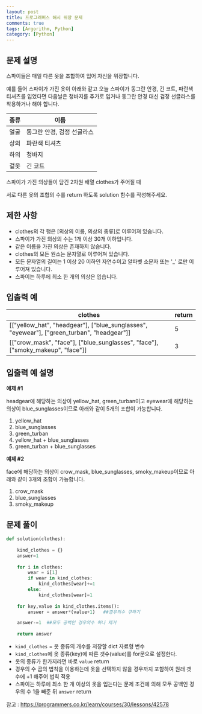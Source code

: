 ```yaml
---
layout: post
title: 프로그래머스 해시 위장 문제
comments: true
tags: [Argorithm, Python]
category: [Python]
---
```


## 문제 설명
스파이들은 매일 다른 옷을 조합하여 입어 자신을 위장합니다.

예를 들어 스파이가 가진 옷이 아래와 같고 오늘 스파이가 동그란 안경, 긴 코트, 파란색 티셔츠를 입었다면 다음날은 청바지를 추가로 입거나 동그란 안경 대신 검정 선글라스를 착용하거나 해야 합니다.  

| 종류 | 이름  | 
|---| ---  |
|얼굴|	동그란 안경, 검정 선글라스|
|상의|	파란색 티셔츠| 
|하의|	청바지|
|겉옷|	긴 코트|  

스파이가 가진 의상들이 담긴 2차원 배열 clothes가 주어질 때

서로 다른 옷의 조합의 수를 return 하도록 solution 함수를 작성해주세요.


## 제한 사항
- clothes의 각 행은 [의상의 이름, 의상의 종류]로 이루어져 있습니다.
- 스파이가 가진 의상의 수는 1개 이상 30개 이하입니다.
- 같은 이름을 가진 의상은 존재하지 않습니다.
- clothes의 모든 원소는 문자열로 이루어져 있습니다.
- 모든 문자열의 길이는 1 이상 20 이하인 자연수이고 알파벳 소문자 또는 '_' 로만 이루어져 있습니다.
- 스파이는 하루에 최소 한 개의 의상은 입습니다.

## 입출력 예
|  clothes | return  | 
|---| ---  |
|[["yellow_hat", "headgear"], ["blue_sunglasses", "eyewear"], ["green_turban", "headgear"]]|5|
|[["crow_mask", "face"], ["blue_sunglasses", "face"], ["smoky_makeup", "face"]]|3| 

## 입출력 예 설명
**예제 #1**

headgear에 해당하는 의상이 yellow_hat, green_turban이고 eyewear에 해당하는 의상이 blue_sunglasses이므로 아래와 같이 5개의 조합이 가능합니다.

1. yellow_hat
2. blue_sunglasses
3. green_turban
4. yellow_hat + blue_sunglasses
5. green_turban + blue_sunglasses

**예제 #2**

face에 해당하는 의상이 crow_mask, blue_sunglasses, smoky_makeup이므로 아래와 같이 3개의 조합이 가능합니다.

1. crow_mask
2. blue_sunglasses
3. smoky_makeup

## 문제 풀이
```python
def solution(clothes):
    
    kind_clothes = {}
    answer=1
    
    for i in clothes:
        wear = i[1]
        if wear in kind_clothes:
            kind_clothes[wear]+=1
        else:
            kind_clothes[wear]=1
            
    for key,value in kind_clothes.items():
        answer = answer*(value+1)   ##경우의수 구하기

    answer-=1  ##모두 공백인 경우의수 하나 제거
        
    return answer
```
- ```kind_clothes``` = 옷 종류의 개수를 저장할 dict 자료형 변수
- ```kind_clothes```에 옷 종류(key)에 따른 갯수(value)를 for문으로 설정한다.
- 옷의 종류가 한가지라면 바로 ```value``` return
- 경우의 수 곱의 법칙을 이용하는데 옷을 선택하지 않을 경우까지 포함하여 원래 갯수에 +1 해주어 법칙 적용
- 스파이는 하루에 최소 한 개 이상의 옷을 입는다는 문제 조건에 의해 모두 공백인 경우의 수 1을 빼준 뒤 ```answer``` return

참고 : <https://programmers.co.kr/learn/courses/30/lessons/42578>